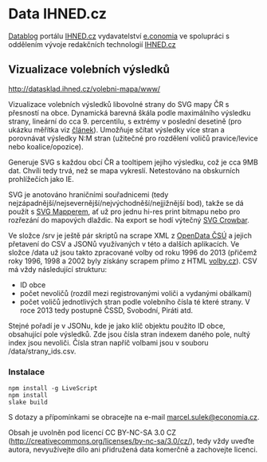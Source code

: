 # Data IHNED.cz

[Datablog](http://ihned.cz/data/) portálu [IHNED.cz](http://ihned.cz/) vydavatelství [e.conomia](http://economia.ihned.cz/)
ve spolupráci s oddělením vývoje redakčních technologií [IHNED.cz](http://ihned.cz/)

## Vizualizace volebních výsledků

http://datasklad.ihned.cz/volebni-mapa/www/

Vizualizace volebních výsledků libovolné strany do SVG mapy ČR s přesností na obce. Dynamická barevná škála podle maximálního výsledku strany, lineární do cca 9. percentilu, s extrémy v poslední desetině (pro ukázku měřítka viz [článek](http://data.blog.ihned.cz/c1-61086960-jak-se-zmenila-politicka-mapa-republiky-vysledky-snemovnich-voleb-v-kazde-obci-od-roku-1996-do-vcerejska)). Umožňuje sčítat výsledky více stran a porovnávat výsledky N:M stran (užitečné pro rozdělení voličů pravice/levice nebo koalice/opozice).

Generuje SVG s každou obcí ČR a tooltipem jejího výsledku, což je cca 9MB dat. Chvíli tedy trvá, než se mapa vykreslí. Netestováno na obskurních prohlížečích jako IE.

SVG je anotováno hraničními souřadnicemi (tedy nejzápadnější/nejsevernější/nejvýchodněší/nejjižnější bod), takže se dá použít s [SVG Mapperem](https://github.com/economia/svg-mapper), ať už pro jednu hi-res print bitmapu nebo pro rozřezání do mapových dlaždic. Na export se hodí výtečný [SVG Crowbar](http://nytimes.github.io/svg-crowbar/).

Ve složce /srv je ještě pár skriptů na scrape XML z [OpenData ČSÚ](http://volby.cz/opendata/opendata.htm) a jejich přetavení do CSV a JSONů využívaných v této a dalších aplikacích. Ve složce /data už jsou takto zpracované volby od roku 1996 do 2013 (přičemž roky 1996, 1998 a 2002 byly získány scrapem přímo z HTML [volby.cz](http://www.volby.cz)). CSV má vždy následující strukturu:

*   ID obce
*   počet nevoličů (rozdíl mezi registrovanými voliči a vydanými obálkami)
*   počet voličů jednotlivých stran podle volebního čísla té které strany. V roce 2013 tedy postupně ČSSD, Svobodní, Piráti atd.

Stejné pořadí je v JSONu, kde je jako klíč objektu použito ID obce, obsahující pole výsledků. Zde jsou čísla stran indexem daného pole, nultý index jsou nevoliči. Čísla stran napříč volbami jsou v souboru /data/strany_ids.csv.

### Instalace

    npm install -g LiveScript
    npm install
    slake build

S dotazy a přípomínkami se obracejte na e-mail marcel.sulek@economia.cz.

Obsah je uvolněn pod licencí CC BY-NC-SA 3.0 CZ (http://creativecommons.org/licenses/by-nc-sa/3.0/cz/), tedy vždy uveďte autora, nevyužívejte dílo ani přidružená data komerčně a zachovejte licenci.
